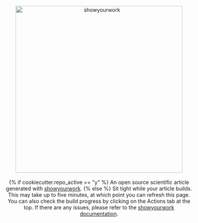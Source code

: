 <p align="center">
<a href="https://github.com/rodluger/showyourwork">
<img width = "450" src="https://raw.githubusercontent.com/rodluger/showyourwork/main/showyourwork.png" alt="showyourwork"/>
</a>
<br>
<br>
{% if cookiecutter.repo_active == "y" %}
An open source scientific article generated with <a href='https://github.com/rodluger/showyourwork'>showyourwork</a>.
{% else %}
Sit tight while your article builds. This may take up to five minutes, at which point you can refresh this page. You can also check the build progress by clicking on the Actions tab at the top. If there are any issues, please refer to the <a href='https://github.com/rodluger/showyourwork'>showyourwork documentation</a>.
<!--
{% endif %}
<p align="center">
<a href="https://github.com/{{ cookiecutter.slug }}/actions/workflows/showyourwork.yml">
<img src="https://github.com/{{ cookiecutter.slug }}/actions/workflows/showyourwork.yml/badge.svg" alt="Article status"/>
</a>
<a href="https://github.com/{{ cookiecutter.slug }}/raw/main-pdf/dag.pdf">
<img src="https://img.shields.io/badge/workflow-graph-blue.svg?style=flat" alt="View the workflow DAG"/>
</a>
<a href="https://github.com/{{ cookiecutter.slug }}/raw/main-pdf/ms.pdf">
<img src="https://img.shields.io/badge/article-pdf-blue.svg?style=flat" alt="Read the article"/>
</a>
</p>
{% if cookiecutter.repo_active == "n" %}

## You're all set!

Your new repository is set up and ready to go. The badges at the top will take you to the workflow logs, the article graph, and the compiled article PDF. The PDF is automatically updated every time you push changes to this repo; note that builds usually take a few minutes (or more, depending on what you're doing).

The first thing you might want to do is customize the `tex/ms.tex` file, which is currently just filled with placeholder text. You should also delete the current placeholder figure script in the `figures` directory, and add the scripts needed to build your own figures. If your workflow has external dependencies (which it most likely will), you must add them to the `environment.yml` file so `showyourwork` can build the paper from scratch. See [here](https://conda.io/projects/conda/en/latest/user-guide/tasks/manage-environments.html#managing-environments) for details.

Finally, change or edit the `LICENSE` as needed and replace the text in this `README.md` with some useful informatin for the reader!

If you run into any trouble, please check out the [showyourwork documentation](https://github.com/rodluger/showyourwork). If you think you've encountered a bug, please check out the [issues page](https://github.com/rodluger/showyourwork/issues) and raise a new one if needed.
-->
{% endif %}
</p>